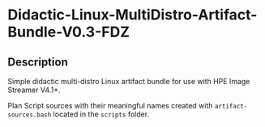 # Didactic-Linux-MultiDistro-Artifact-Bundle-V0.3-FDZ

## Description

Simple didactic multi-distro Linux artifact bundle for use with HPE Image Streamer V4.1+.

Plan Script sources with their meaningful names created with `artifact-sources.bash` located in the `scripts` folder.
